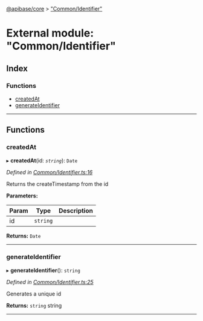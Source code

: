 [@apibase/core](../README.md) > ["Common/Identifier"](../modules/_common_identifier_.md)

# External module: "Common/Identifier"

## Index

### Functions

* [createdAt](_common_identifier_.md#createdat)
* [generateIdentifier](_common_identifier_.md#generateidentifier)

---

## Functions

<a id="createdat"></a>

###  createdAt

▸ **createdAt**(id: *`string`*): `Date`

*Defined in [Common/Identifier.ts:16](https://github.com/chapterjason/APIBase/blob/f597d69/packages/core/src/Common/Identifier.ts#L16)*

Returns the createTimestamp from the id

**Parameters:**

| Param | Type | Description |
| ------ | ------ | ------ |
| id | `string` |   |

**Returns:** `Date`

___
<a id="generateidentifier"></a>

###  generateIdentifier

▸ **generateIdentifier**(): `string`

*Defined in [Common/Identifier.ts:25](https://github.com/chapterjason/APIBase/blob/f597d69/packages/core/src/Common/Identifier.ts#L25)*

Generates a unique id

**Returns:** `string`
string

___

